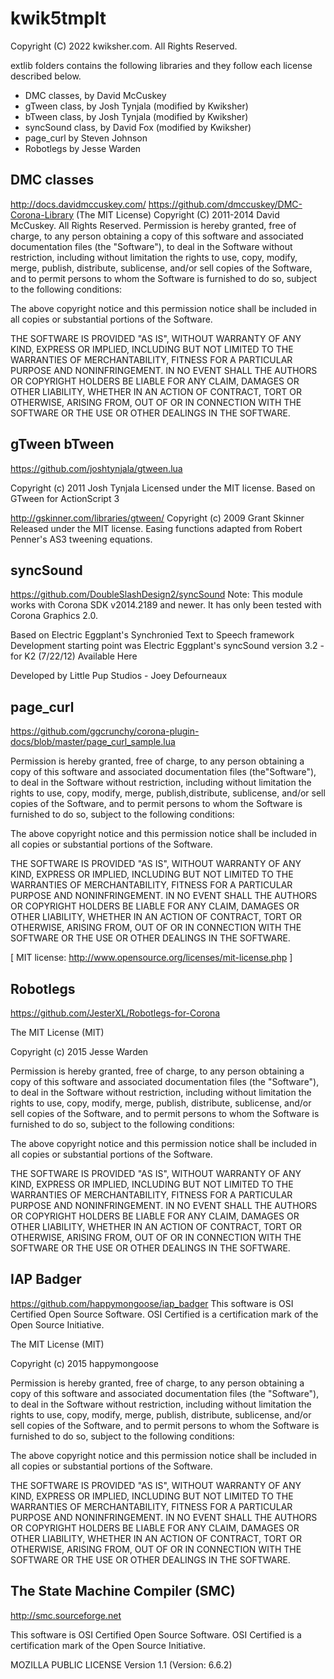 # kwik5tmplt

Copyright (C) 2022 kwiksher.com. All Rights Reserved.

extlib folders contains the following libraries and they follow each license described below.

* DMC classes, by David McCuskey
* gTween class, by Josh Tynjala (modified by Kwiksher)
* bTween class, by Josh Tynjala (modified by Kwiksher)
* syncSound class, by David Fox  (modified by Kwiksher)
* page_curl by Steven Johnson
* Robotlegs by Jesse Warden


## DMC classes
http://docs.davidmccuskey.com/
https://github.com/dmccuskey/DMC-Corona-Library
(The MIT License)
Copyright (C) 2011-2014 David McCuskey. All Rights Reserved.
Permission is hereby granted, free of charge, to any person obtaining a copy of this software and associated documentation files (the "Software"), to deal in the Software without restriction, including without limitation the rights to use, copy, modify, merge, publish, distribute, sublicense, and/or sell copies of the Software, and to permit persons to whom the Software is furnished to do so, subject to the following conditions:

The above copyright notice and this permission notice shall be included in all copies or substantial portions of the Software.

THE SOFTWARE IS PROVIDED "AS IS", WITHOUT WARRANTY OF ANY KIND, EXPRESS OR IMPLIED, INCLUDING BUT NOT LIMITED TO THE WARRANTIES OF MERCHANTABILITY, FITNESS FOR A PARTICULAR PURPOSE AND NONINFRINGEMENT. IN NO EVENT SHALL THE AUTHORS OR COPYRIGHT HOLDERS BE LIABLE FOR ANY CLAIM, DAMAGES OR OTHER LIABILITY, WHETHER IN AN ACTION OF CONTRACT, TORT OR OTHERWISE, ARISING FROM, OUT OF OR IN CONNECTION WITH THE SOFTWARE OR THE USE OR OTHER DEALINGS IN THE SOFTWARE.


## gTween bTween
https://github.com/joshtynjala/gtween.lua

Copyright (c) 2011 Josh Tynjala
Licensed under the MIT license.
Based on GTween for ActionScript 3

http://gskinner.com/libraries/gtween/
Copyright (c) 2009 Grant Skinner
Released under the MIT license.
Easing functions adapted from Robert Penner's AS3 tweening equations.


## syncSound
https://github.com/DoubleSlashDesign2/syncSound
Note: This module works with Corona SDK v2014.2189 and newer. It has only been tested with Corona Graphics 2.0.

Based on Electric Eggplant's Synchronied Text to Speech framework Development starting point was Electric Eggplant's syncSound version 3.2 - for K2 (7/22/12) Available Here

Developed by Little Pup Studios - Joey Defourneaux


## page_curl
https://github.com/ggcrunchy/corona-plugin-docs/blob/master/page_curl_sample.lua

Permission is hereby granted, free of charge, to any person obtaining a copy of this software and associated documentation files (the"Software"), to deal in the Software without restriction, including without limitation the rights to use, copy, modify, merge, publish,distribute, sublicense, and/or sell copies of the Software, and to permit persons to whom the Software is furnished to do so, subject to the following conditions:

The above copyright notice and this permission notice shall be
included in all copies or substantial portions of the Software.

THE SOFTWARE IS PROVIDED "AS IS", WITHOUT WARRANTY OF ANY KIND,
EXPRESS OR IMPLIED, INCLUDING BUT NOT LIMITED TO THE WARRANTIES OF
MERCHANTABILITY, FITNESS FOR A PARTICULAR PURPOSE AND NONINFRINGEMENT. IN NO EVENT SHALL THE AUTHORS OR COPYRIGHT HOLDERS BE LIABLE FOR ANY CLAIM, DAMAGES OR OTHER LIABILITY, WHETHER IN AN ACTION OF CONTRACT, TORT OR OTHERWISE, ARISING FROM, OUT OF OR IN CONNECTION WITH THE SOFTWARE OR THE USE OR OTHER DEALINGS IN THE SOFTWARE.

[ MIT license: http://www.opensource.org/licenses/mit-license.php ]


## Robotlegs
https://github.com/JesterXL/Robotlegs-for-Corona

The MIT License (MIT)

Copyright (c) 2015 Jesse Warden

Permission is hereby granted, free of charge, to any person obtaining a copy
of this software and associated documentation files (the "Software"), to deal
in the Software without restriction, including without limitation the rights
to use, copy, modify, merge, publish, distribute, sublicense, and/or sell
copies of the Software, and to permit persons to whom the Software is
furnished to do so, subject to the following conditions:

The above copyright notice and this permission notice shall be included in
all copies or substantial portions of the Software.

THE SOFTWARE IS PROVIDED "AS IS", WITHOUT WARRANTY OF ANY KIND, EXPRESS OR
IMPLIED, INCLUDING BUT NOT LIMITED TO THE WARRANTIES OF MERCHANTABILITY,
FITNESS FOR A PARTICULAR PURPOSE AND NONINFRINGEMENT. IN NO EVENT SHALL THE
AUTHORS OR COPYRIGHT HOLDERS BE LIABLE FOR ANY CLAIM, DAMAGES OR OTHER
LIABILITY, WHETHER IN AN ACTION OF CONTRACT, TORT OR OTHERWISE, ARISING FROM,
OUT OF OR IN CONNECTION WITH THE SOFTWARE OR THE USE OR OTHER DEALINGS IN
THE SOFTWARE.

## IAP Badger
https://github.com/happymongoose/iap_badger
This software is OSI Certified Open Source Software.
OSI Certified is a certification mark of the Open Source Initiative.

The MIT License (MIT)

Copyright (c) 2015 happymongoose

Permission is hereby granted, free of charge, to any person obtaining a copy
of this software and associated documentation files (the "Software"), to deal
in the Software without restriction, including without limitation the rights
to use, copy, modify, merge, publish, distribute, sublicense, and/or sell
copies of the Software, and to permit persons to whom the Software is
furnished to do so, subject to the following conditions:

The above copyright notice and this permission notice shall be included in all
copies or substantial portions of the Software.

THE SOFTWARE IS PROVIDED "AS IS", WITHOUT WARRANTY OF ANY KIND, EXPRESS OR
IMPLIED, INCLUDING BUT NOT LIMITED TO THE WARRANTIES OF MERCHANTABILITY,
FITNESS FOR A PARTICULAR PURPOSE AND NONINFRINGEMENT. IN NO EVENT SHALL THE
AUTHORS OR COPYRIGHT HOLDERS BE LIABLE FOR ANY CLAIM, DAMAGES OR OTHER
LIABILITY, WHETHER IN AN ACTION OF CONTRACT, TORT OR OTHERWISE, ARISING FROM,
OUT OF OR IN CONNECTION WITH THE SOFTWARE OR THE USE OR OTHER DEALINGS IN THE
SOFTWARE.

## The State Machine Compiler (SMC)
http://smc.sourceforge.net

This software is OSI Certified Open Source Software.
OSI Certified is a certification mark of the Open Source Initiative.

MOZILLA PUBLIC LICENSE  Version 1.1
 (Version: 6.6.2)

